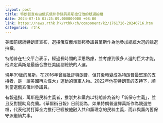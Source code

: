 ```yaml
---
layout: post
title: 特朗普宣布由俄亥俄州參議員萬斯擔任他的競選拍檔
date: 2024-07-16 03:25:09.000000000 +08:00
link: https://news.rthk.hk/rthk/ch/component/k2/1761726-20240716.htm
categories: rthk
---
```


美國前總統特朗普宣布，選擇俄亥俄州聯邦參議員萬斯作為他參加總統大選的競選拍檔。

特朗普在社交平台表示，經過長時間的深思熟慮，並考慮到很多人選的巨大才能，他決定萬斯是最適合擔任美國副總統的人選。

現年39歲的萬斯，在2016年曾經批評特朗普，但其後轉變成為特朗普最堅定的支持者，是「讓美國再次偉大」運動的領軍人物。2022年他在特朗普的支持下，順利當選俄亥俄州參議員。

有報道指，萬斯是民粹主義者，推崇共和黨內以特朗普為首的「新保守主義」，並且反對援助烏克蘭。《華爾街日報》日前認為，如果特朗普選擇萬斯作為競選拍檔，代表他將打算全力推行已經被他融入共和黨理念的民粹主義，而非與黨內舊保守派繼續共事。
